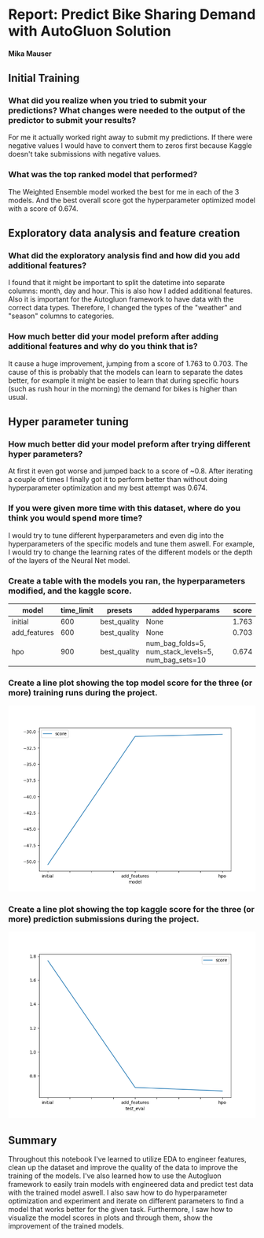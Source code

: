 # Report: Predict Bike Sharing Demand with AutoGluon Solution
#### Mika Mauser

## Initial Training
### What did you realize when you tried to submit your predictions? What changes were needed to the output of the predictor to submit your results?
For me it actually worked right away to submit my predictions. If there were negative values I would have to convert them to zeros first because Kaggle doesn't take submissions with negative values.

### What was the top ranked model that performed?
The Weighted Ensemble model worked the best for me in each of the 3 models. And the best overall score got the hyperparameter optimized model with a score of 0.674.

## Exploratory data analysis and feature creation
### What did the exploratory analysis find and how did you add additional features?
I found that it might be important to split the datetime into separate columns: month, day and hour. This is also how I added additional features.
Also it is important for the Autogluon framework to have data with the correct data types. Therefore, I changed the types of the "weather" and "season" columns to categories.

### How much better did your model preform after adding additional features and why do you think that is?
It cause a huge improvement, jumping from a score of 1.763 to 0.703. The cause of this is probably that the models can learn to separate the dates better, for example it might be easier to learn that during specific hours (such as rush hour in the morning) the demand for bikes is higher than usual.

## Hyper parameter tuning
### How much better did your model preform after trying different hyper parameters?
At first it even got worse and jumped back to a score of ~0.8. After iterating a couple of times I finally got it to perform better than without doing hyperparameter optimization and my best attempt was 0.674.

### If you were given more time with this dataset, where do you think you would spend more time?
I would try to tune different hyperparameters and even dig into the hyperparameters of the specific models and tune them aswell. For example, I would try to change the learning rates of the different models or the depth of the layers of the Neural Net model.

### Create a table with the models you ran, the hyperparameters modified, and the kaggle score.
|model|time_limit|presets|added hyperparams|score|
|--|--|--|--|--|
|initial|600|best_quality|None|1.763|
|add_features|600|best_quality|None|0.703|
|hpo|900|best_quality|num_bag_folds=5, num_stack_levels=5, num_bag_sets=10|0.674|

### Create a line plot showing the top model score for the three (or more) training runs during the project.

![model_train_score.png](model_train_score.png)

### Create a line plot showing the top kaggle score for the three (or more) prediction submissions during the project.

![model_test_score.png](model_test_score.png)

## Summary
Throughout this notebook I've learned to utilize EDA to engineer features, clean up the dataset and improve the quality of the data to improve the training of the models. I've also learned how to use the Autogluon framework to easily train models with engineered data and predict test data with the trained model aswell. I also saw how to do hyperparameter optimization and experiment and iterate on different parameters to find a model that works better for the given task. Furthermore, I saw how to visualize the model scores in plots and through them, show the improvement of the trained models. 
